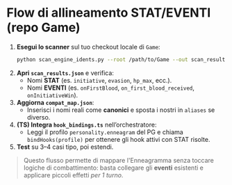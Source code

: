 
# Flow di allineamento STAT/EVENTI (repo Game)

1. **Esegui lo scanner** sul tuo checkout locale di `Game`:
   ```bash
   python scan_engine_idents.py --root /path/to/Game --out scan_results.json
   ```
2. **Apri `scan_results.json`** e verifica:
   - Nomi **STAT** (es. `initiative`, `evasion`, `hp_max`, ecc.).
   - Nomi **EVENTI** (es. `onFirstBlood`, `on_first_blood_received`, `onInitiativeWin`).
3. **Aggiorna `compat_map.json`**:
   - Inserisci i nomi reali come **canonici** e sposta i nostri in `aliases` se diverso.
4. **(TS) Integra `hook_bindings.ts`** nell’orchestratore:
   - Leggi il profilo `personality.enneagram` del PG e chiama `bindHooks(profile)` per ottenere gli hook attivi con STAT risolte.
5. **Test** su 3–4 casi tipo, poi estendi.

> Questo flusso permette di mappare l'Enneagramma senza toccare logiche di combattimento: basta collegare gli **eventi** esistenti e applicare piccoli effetti *per 1 turno*.
